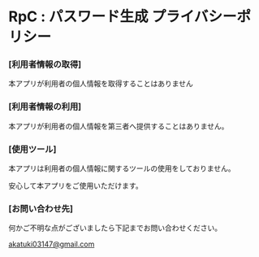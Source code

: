 # RpC : パスワード生成 プライバシーポリシー

### [利用者情報の取得]

本アプリが利用者の個人情報を取得することはありません

### [利用者情報の利用]

本アプリが利用者の個人情報を第三者へ提供することはありません。

### [使用ツール]
本アプリは利用者の個人情報に関するツールの使用をしておりません。

安心して本アプリをご使用いただけます。

### [お問い合わせ先]

何かご不明な点がございましたら下記までお問い合わせください。

akatuki03147@gmail.com
